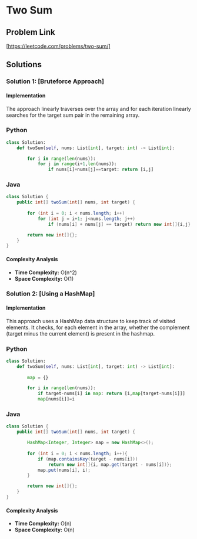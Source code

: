 # Two Sum

## Problem Link

[https://leetcode.com/problems/two-sum/]

## Solutions

### Solution 1: [Bruteforce Approach]

#### Implementation

The approach linearly traverses over the array and for each iteration linearly searches for the target sum pair in the remaining array.

### Python

```python
class Solution:
    def twoSum(self, nums: List[int], target: int) -> List[int]:

        for i in range(len(nums)):
            for j in range(i+1,len(nums)):
                if nums[i]+nums[j]==target: return [i,j]

```

### Java

```java
class Solution {
    public int[] twoSum(int[] nums, int target) {
        
        for (int i = 0; i < nums.length; i++)
            for (int j = i+1; j<nums.length; j++)
                if (nums[i] + nums[j] == target) return new int[]{i,j};

        return new int[]{};
    }
}
```

#### Complexity Analysis

- **Time Complexity:** O(n^2)
- **Space Complexity:** O(1)

### Solution 2: [Using a HashMap]

#### Implementation

This approach uses a HashMap data structure to keep track of visited elements. It checks, for each element in the array, whether the complement (target minus the current element) is present in the hashmap.

### Python

```python
class Solution:
    def twoSum(self, nums: List[int], target: int) -> List[int]:
        
        map = {}

        for i in range(len(nums)):
            if target-nums[i] in map: return [i,map[target-nums[i]]]
            map[nums[i]]=i
```

### Java

```java
class Solution {
    public int[] twoSum(int[] nums, int target) {

        HashMap<Integer, Integer> map = new HashMap<>();
        
        for (int i = 0; i < nums.length; i++){
            if (map.containsKey(target - nums[i]))
                return new int[]{i, map.get(target - nums[i])};
            map.put(nums[i], i);
        } 

        return new int[]{};
    }
}
```

#### Complexity Analysis

- **Time Complexity:** O(n)
- **Space Complexity:** O(n)